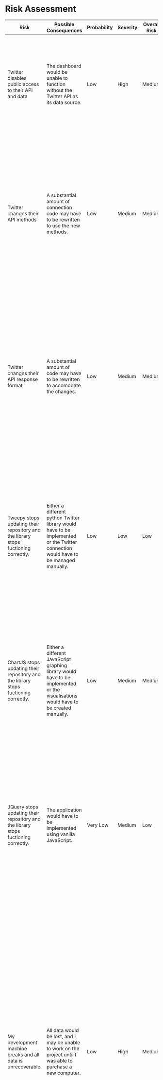 # Risk Assessment

| Risk | Possible Consequences | Probability | Severity | Overall Risk | Preventative Measures |
| ------------- | ------------- | ------------- | ------------- | ------------- | ------------- |
| Twitter disables public access to their API and data  | The dashboard would be unable to function without the Twitter API as its data source. | Low | High | Medium | A few hours of data will be recorded in the format that Twitter provides so that if they decide to disable access then the dashboard can still function from stored data. |
| Twitter changes their API methods  | A substantial amount of connection code may have to be rewritten to use the new methods. | Low | Medium | Medium | The application will be written using a library that has been written to handle connection to Twitter (tweepy python library), if twitter updates their API methods then Tweepy should be updated quickly as there are many programs using this library. |
| Twitter changes their API response format  | A substantial amount of code may have to be rewritten to accomodate the changes. | Low | Medium | Medium | The application will be created as multiple modular sections using APIs to connect them together so that if one part is required to be rewritten the changes will be contained to a single section of the code base rather than having to rewrite code in all / the majority of files. |
| Tweepy stops updating their repository and the library stops fuctioning correctly.  | Either a different python Twitter library would have to be implemented or the Twitter connection would have to be managed manually. | Low | Low | Low | As the library is already downloaded (and is stored in this github repository) unless Twitter also changed their API the current files would still be usable. A backup of this repository will be kept (by both me and Github) to ensure that any files do not get lost. |
| ChartJS stops updating their repository and the library stops fuctioning correctly.  | Either a different JavaScript graphing library would have to be implemented or the visualisations would have to be created manually. | Low | Medium | Medium | As the library is already downloaded (and is stored in this github repository) the current files would still be usable. A backup of this repository will be kept (by both me and Github) to ensure that any files do not get lost. |
| JQuery stops updating their repository and the library stops fuctioning correctly.  | The application would have to be implemented using vanilla JavaScript. | Very Low | Medium | Low | The library is extremely popular so this is highly unlikely. As the library is already downloaded (and is stored in this github repository) the current files may still be usable. A backup of this repository will be kept (by both me and Github) to ensure that any files do not get lost. |
| My development machine breaks and all data is unrecoverable.  | All data would be lost, and I may be unable to work on the project until I was able to purchase a new computer. | Low | High | Medium | All files for this project are stored on Github and/or Dropbox (excluding the database created by the application). The only work that would be lost is work that has not been committed, which are normally at most one hour intervals. I would be able to get hold of a new computer to work on within a maximum of 72 hours, so at most three days would be lost. Though it is likely that some progress could be made without the use of a computer (designing a soon to be implemented part of the project). |
